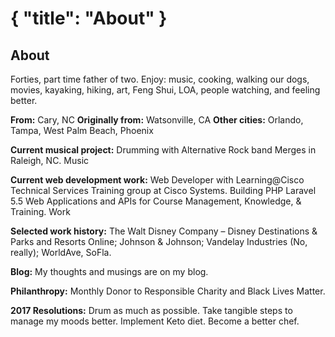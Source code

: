 {
  "title": "About"
}
===========================
## About

Forties, part time father of two. Enjoy: music, cooking, walking our dogs, movies, kayaking, hiking, art, Feng Shui, LOA, people watching, and feeling better.

**From:** Cary, NC
**Originally from:** Watsonville, CA
**Other cities:** Orlando, Tampa, West Palm Beach, Phoenix

**Current musical project:** Drumming with Alternative Rock band Merges in Raleigh, NC. Music

**Current web development work:** Web Developer with Learning@Cisco Technical Services Training group at Cisco Systems. Building PHP Laravel 5.5 Web Applications and APIs for Course Management, Knowledge, & Training. Work

**Selected work history:** The Walt Disney Company – Disney Destinations & Parks and Resorts Online; Johnson & Johnson; Vandelay Industries (No, really); WorldAve, SoFla.

**Blog:** My thoughts and musings are on my blog.

**Philanthropy:** Monthly Donor to Responsible Charity and Black Lives Matter.

**2017 Resolutions:** Drum as much as possible. Take tangible steps to manage my moods better. Implement Keto diet. Become a better chef.
